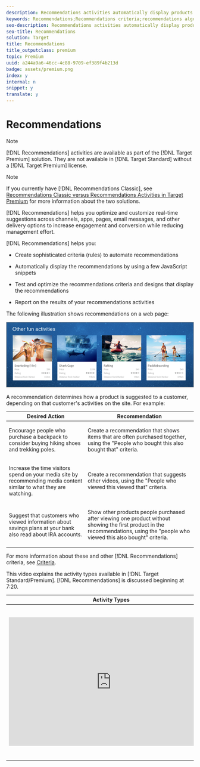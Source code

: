 ```yaml
---
description: Recommendations activities automatically display products or content that might interest your customers based on previous user activity or other algorithms. Recommendations help direct customers to relevant items they might otherwise not know about.
keywords: Recommendations;Recommendations criteria;recommendations algorithms;recommendations activity;criteria;recommendations targeting
seo-description: Recommendations activities automatically display products or content that might interest your customers based on previous user activity or other algorithms. Recommendations help direct customers to relevant items they might otherwise not know about.
seo-title: Recommendations
solution: Target
title: Recommendations
title_outputclass: premium
topic: Premium
uuid: a244a9a6-46cc-4c88-9709-ef389f4b213d
badge: assets/premium.png
index: y
internal: n
snippet: y
translate: y
---
```


# Recommendations


>[!NOTE]
>
>[!DNL  Recommendations] activities are available as part of the [!DNL  Target Premium] solution. They are not available in [!DNL  Target Standard] without a [!DNL  Target Premium] license. 




>[!NOTE]
>
>If you currently have [!DNL  Recommendations Classic], see [ Recommendations Classic versus Recommendations Activities in Target Premium](c_recommendations/c_recommendations-classic-versus-recommendations-activities-target-premium.md#concept_A80223EF66634EA380580C2823A581C5) for more information about the two solutions. 



[!DNL  Recommendations] helps you optimize and customize real-time suggestions across channels, apps, pages, email messages, and other delivery options to increase engagement and conversion while reducing management effort. 

[!DNL  Recommendations] helps you: 


* Create sophisticated criteria (rules) to automate recommendations 

* Automatically display the recommendations by using a few JavaScript snippets 

* Test and optimize the recommendations criteria and designs that display the recommendations 

* Report on the results of your recommendations activities 



The following illustration shows recommendations on a web page: 

![](assets/velocity_example.png) 

A recommendation determines how a product is suggested to a customer, depending on that customer's activities on the site. For example: 



<table id="table_4753CB411DA247C08C8AC46B0D034879"> 
 <thead> 
  <tr> 
   <th colname="col1" class="entry"> Desired Action </th> 
   <th colname="col2" class="entry"> Recommendation </th> 
  </tr>
 </thead>
 <tbody> 
  <tr> 
   <td colname="col1"> <p>Encourage people who purchase a backpack to consider buying hiking shoes and trekking poles. </p> </td> 
   <td colname="col2"> <p>Create a recommendation that shows items that are often purchased together, using the "People who bought this also bought that" criteria. </p> </td> 
  </tr> 
  <tr> 
   <td colname="col1"> <p>Increase the time visitors spend on your media site by recommending media content similar to what they are watching. </p> </td> 
   <td colname="col2"> <p>Create a recommendation that suggests other videos, using the "People who viewed this viewed that" criteria. </p> </td> 
  </tr> 
  <tr> 
   <td colname="col1"> <p>Suggest that customers who viewed information about savings plans at your bank also read about IRA accounts. </p> </td> 
   <td colname="col2"> <p>Show other products people purchased after viewing one product without showing the first product in the recommendations, using the "people who viewed this also bought" criteria. </p> </td> 
  </tr> 
 </tbody> 
</table>

For more information about these and other [!DNL  Recommendations] criteria, see [ Criteria](c_recommendations/c_algorithms.md#concept_4BD01DC437F543C0A13621C93A302750). 

This video explains the activity types available in [!DNL  Target Standard/Premium]. [!DNL  Recommendations] is discussed beginning at 7:20. 



<table id="table_C56F4BE9B867463380013C584D97DAD2"> 
 <thead> 
  <tr> 
   <th class="entry" colspan="2"> Activity Types </th> 
   <th colname="col3" class="entry"> 9:03 </th> 
  </tr>
 </thead>
 <tbody> 
  <tr> 
   <td colspan="2"> <p> 
     <div width="550" class="video-iframe"> 
      <iframe src="https://www.youtube.com/embed/vtHg1pPFJp8/" frameborder="0" webkitallowfullscreen="true" mozallowfullscreen="true" oallowfullscreen="true" msallowfullscreen="true" allowfullscreen="allowfullscreen" scrolling="no" width="550" height="345">https://www.youtube.com/embed/vtHg1pPFJp8/</iframe>
     </div> </p> </td> 
   <td colname="col3"> <p> 
     <ul id="ul_B17C3EFA4B664415AE0159E418FF45C4"> 
      <li id="li_916224D2105348BE93D60015B2F43D4F"> <p>Describe the types of activities included in Adobe Target </p> </li> 
      <li id="li_0FED234A3A054DEAB62C4F58BAB47F7F"> <p>Select the appropriate activity type to achieve your goals </p> </li> 
      <li id="li_6C4D1871E45D40118D7D9D4DF81547B5"> <p>Describe the three-step guided workflow that applies to all activity types </p> </li> 
     </ul> </p> </td> 
  </tr> 
 </tbody> 
</table>

